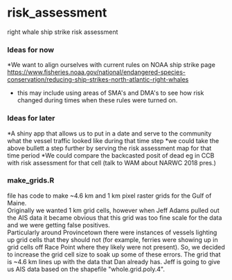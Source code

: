# risk_assessment
right whale ship strike risk assessment

### Ideas for now
*We want to align ourselves with current rules on NOAA ship strike page https://www.fisheries.noaa.gov/national/endangered-species-conservation/reducing-ship-strikes-north-atlantic-right-whales
  + this may include using areas of SMA's and DMA's to see how risk changed during times when these rules were turned on.

### Ideas for later
*A shiny app that allows us to put in a date and serve to the community what the vessel traffic looked like during that time step
*we could take the above bullett a step further by serving the risk assessment map for that time period
*We could compare the backcasted posit of dead eg in CCB with risk assessment for that cell (talk to WAM about NARWC 2018 pres.) 

### make_grids.R 
file has code to make ~4.6 km and 1 km pixel raster grids for the Gulf of Maine.  
Originally we wanted 1 km grid cells, however when Jeff Adams pulled out the AIS data it became obvious
that this grid was too fine scale for the data and we were getting false positives.  
Particularly around Provincetown there were instances of vessels lighting up grid 
cells that they should not (for example, ferries were showing up in grid cells off Race Point
where they likely were not present).  So, we decided to increase the grid cell size to soak up some of these errors. 
The grid that is ~4.6 km lines up with the data that Dan already has.  Jeff is going to give us AIS data based on
the shapefile "whole.grid.poly.4".  
